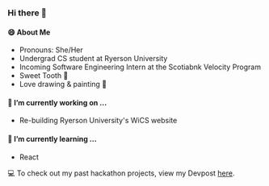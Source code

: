 ### Hi there 👋

#### 😄 About Me
- Pronouns: She/Her 
- Undergrad CS student at Ryerson University
- Incoming Software Engineering Intern at the Scotiabnk Velocity Program 
- Sweet Tooth :cake:
- Love drawing & painting 🎨

#### 🔭 I’m currently working on ...
- Re-building Ryerson University's WiCS website

#### 🌱 I’m currently learning ...
- React 

:computer: To check out my past hackathon projects, view my Devpost [here](https://devpost.com/nikadariani?ref_content=user-portfolio&ref_feature=portfolio&ref_medium=global-nav). 

<!--
**nikadari/nikadari** is a ✨ _special_ ✨ repository because its `README.md` (this file) appears on your GitHub profile.

Here are some ideas to get you started:

- 🔭 I’m currently working on ...
- 🌱 I’m currently learning ...
- 👯 I’m looking to collaborate on ...
- 🤔 I’m looking for help with ...
- 💬 Ask me about ...
- 📫 How to reach me: ...
- 😄 Pronouns: ...
- ⚡ Fun fact: ...
-->

